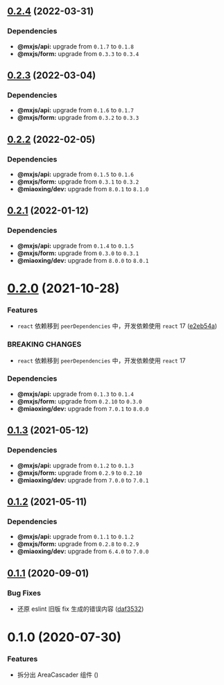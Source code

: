 ## [0.2.4](https://github.com/miaoxing/mxjs-area-cascader/compare/v0.2.3...v0.2.4) (2022-03-31)





### Dependencies

* **@mxjs/api:** upgrade from `0.1.7` to `0.1.8`
* **@mxjs/form:** upgrade from `0.3.3` to `0.3.4`

## [0.2.3](https://github.com/miaoxing/mxjs-area-cascader/compare/v0.2.2...v0.2.3) (2022-03-04)





### Dependencies

* **@mxjs/api:** upgrade from `0.1.6` to `0.1.7`
* **@mxjs/form:** upgrade from `0.3.2` to `0.3.3`

## [0.2.2](https://github.com/miaoxing/mxjs-area-cascader/compare/v0.2.1...v0.2.2) (2022-02-05)





### Dependencies

* **@mxjs/api:** upgrade from `0.1.5` to `0.1.6`
* **@mxjs/form:** upgrade from `0.3.1` to `0.3.2`
* **@miaoxing/dev:** upgrade from `8.0.1` to `8.1.0`

## [0.2.1](https://github.com/miaoxing/mxjs-area-cascader/compare/v0.2.0...v0.2.1) (2022-01-12)





### Dependencies

* **@mxjs/api:** upgrade from `0.1.4` to `0.1.5`
* **@mxjs/form:** upgrade from `0.3.0` to `0.3.1`
* **@miaoxing/dev:** upgrade from `8.0.0` to `8.0.1`

# [0.2.0](https://github.com/miaoxing/mxjs-area-cascader/compare/v0.1.3...v0.2.0) (2021-10-28)


### Features

* `react` 依赖移到 `peerDependencies` 中，开发依赖使用 `react` 17 ([e2eb54a](https://github.com/miaoxing/mxjs-area-cascader/commit/e2eb54a3030b813e6733a1740f33204a0e33b1e2))


### BREAKING CHANGES

* `react` 依赖移到 `peerDependencies` 中，开发依赖使用 `react` 17





### Dependencies

* **@mxjs/api:** upgrade from `0.1.3` to `0.1.4`
* **@mxjs/form:** upgrade from `0.2.10` to `0.3.0`
* **@miaoxing/dev:** upgrade from `7.0.1` to `8.0.0`

## [0.1.3](https://github.com/miaoxing/mxjs-area-cascader/compare/v0.1.2...v0.1.3) (2021-05-12)





### Dependencies

* **@mxjs/api:** upgrade from `0.1.2` to `0.1.3`
* **@mxjs/form:** upgrade from `0.2.9` to `0.2.10`
* **@miaoxing/dev:** upgrade from `7.0.0` to `7.0.1`

## [0.1.2](https://github.com/miaoxing/mxjs-area-cascader/compare/v0.1.1...v0.1.2) (2021-05-11)





### Dependencies

* **@mxjs/api:** upgrade from `0.1.1` to `0.1.2`
* **@mxjs/form:** upgrade from `0.2.8` to `0.2.9`
* **@miaoxing/dev:** upgrade from `6.4.0` to `7.0.0`

## [0.1.1](https://github.com/miaoxing/mxjs-area-cascader/compare/v0.1.0...v0.1.1) (2020-09-01)


### Bug Fixes

* 还原 eslint 旧版 fix 生成的错误内容 ([daf3532](https://github.com/miaoxing/mxjs-area-cascader/commit/daf353228233daeaac4d1cdb6401235c7871a275))

# 0.1.0 (2020-07-30)


### Features

* 拆分出 AreaCascader 组件 ([](https://github.com/miaoxing/mxjs-area-cascader/commit/))
